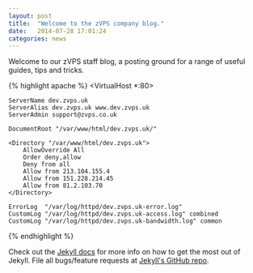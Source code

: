 ```yaml
---
layout: post
title:  "Welcome to the zVPS company blog."
date:   2014-07-28 17:01:24
categories: news
---
```


Welcome to our zVPS staff blog, a posting ground for a range of useful guides, tips and tricks.

{% highlight apache %}
<VirtualHost *:80>

    ServerName dev.zvps.uk
    ServerAlias dev.zvps.uk www.dev.zvps.uk
    ServerAdmin support@zvps.co.uk

    DocumentRoot "/var/www/html/dev.zvps.uk/"

    <Directory "/var/www/html/dev.zvps.uk">
        AllowOverride All
        Order deny,allow
        Deny from all
        Allow from 213.104.155.4
        Allow from 151.228.214.45
        Allow from 81.2.103.70
    </Directory>

    ErrorLog  "/var/log/httpd/dev.zvps.uk-error.log"
    CustomLog "/var/log/httpd/dev.zvps.uk-access.log" combined
    CustomLog "/var/log/httpd/dev.zvps.uk-bandwidth.log" common
</virtualhost>
{% endhighlight %}

Check out the [Jekyll docs][jekyll] for more info on how to get the most out of Jekyll. File all bugs/feature requests at [Jekyll's GitHub repo][jekyll-gh].

[jekyll-gh]: https://github.com/jekyll/jekyll
[jekyll]:    http://jekyllrb.com
